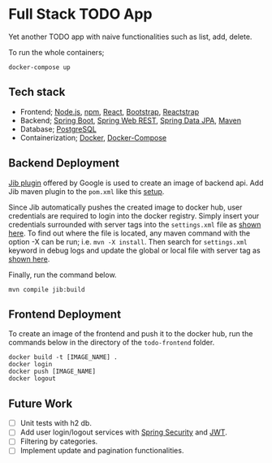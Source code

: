 # Full Stack TODO App

Yet another TODO app with naive functionalities such as list, add, delete.

To run the whole containers;
```
docker-compose up
```

## Tech stack
* Frontend; [Node.js](https://nodejs.org/), [npm](https://www.npmjs.com/), [React](https://reactjs.org/), [Bootstrap](https://getbootstrap.com/), [Reactstrap](https://reactstrap.github.io/)
* Backend; [Spring Boot](https://spring.io/projects/spring-boot), [Spring Web REST](https://spring.io/guides/gs/rest-service/), [Spring Data JPA](https://spring.io/projects/spring-data-jpa), [Maven](http://maven.apache.org/)
* Database; [PostgreSQL](https://hub.docker.com/_/postgres)
* Containerization; [Docker](https://docker.com/), [Docker-Compose](https://docs.docker.com/compose/)

## Backend Deployment
[Jib plugin](https://github.com/GoogleContainerTools/jib) offered by Google is used to create an image of backend api.
Add Jib maven plugin to the `pom.xml` like this [setup](https://github.com/GoogleContainerTools/jib/tree/master/jib-maven-plugin#setup).

Since Jib automatically pushes the created image to docker hub, user credentials are required to login into the docker registry.
Simply insert your credentials surrounded with server tags into the `settings.xml` file as [shown here](https://github.com/GoogleContainerTools/jib/tree/master/jib-maven-plugin#using-maven-settings).
To find out where the file is located, any maven command with the option -X can be run; i.e. `mvn -X install`.
Then search for `settings.xml` keyword in debug logs and update the global or local file with server tag as [shown here](https://github.com/GoogleContainerTools/jib/tree/master/jib-maven-plugin#using-docker-hub-registry).

Finally, run the command below.
```
mvn compile jib:build
```

## Frontend Deployment
To create an image of the frontend and push it to the docker hub, run the commands below in the directory of the `todo-frontend` folder.

```
docker build -t [IMAGE_NAME] .
docker login
docker push [IMAGE_NAME]
docker logout
```

## Future Work
- [ ] Unit tests with h2 db.
- [ ] Add user login/logout services with [Spring Security](https://spring.io/projects/spring-security) and [JWT](https://jwt.io/).
- [ ] Filtering by categories.
- [ ] Implement update and pagination functionalities.
